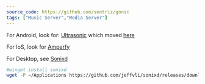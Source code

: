 ```yaml
---
source_code: https://github.com/sentriz/gonic
tags: ["Music Server","Media Server"]
---
```


For Android, look for: [Ultrasonic](https://github.com/ultrasonic/ultrasonic) which moved [here](https://gitlab.com/ultrasonic/ultrasonic)

For IoS, look for [Amperfy](https://github.com/BLeeEZ/amperfy)

For Desktop, see [Sonixd](https://github.com/jeffvli/sonixd/releases/tag/v0.15.5)

```sh
#winget install sonixd
wget -P ~/Applications https://github.com/jeffvli/sonixd/releases/download/v0.15.5/Sonixd-0.15.5-linux-x86_64.AppImage
```